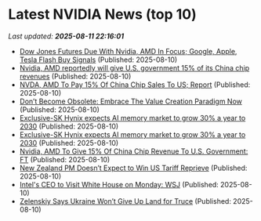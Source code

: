 # Latest NVIDIA News (top 10)
_Last updated: **2025-08-11 22:16:01**_

- [Dow Jones Futures Due With Nvidia, AMD In Focus; Google, Apple, Tesla Flash Buy Signals](https://biztoc.com/x/6977ddf561b9a062) (Published: 2025-08-10)
- [Nvidia, AMD reportedly will give U.S. government 15% of its China chip revenues](https://biztoc.com/x/34a5004126efcaa5) (Published: 2025-08-10)
- [NVDA, AMD To Pay 15% Of China Chip Sales To US; Report](https://biztoc.com/x/42edb61aff9e695d) (Published: 2025-08-10)
- [Don’t Become Obsolete: Embrace The Value Creation Paradigm Now](https://www.forbes.com/sites/stevedenning/2025/08/10/dont-become-obsolete-embrace-the-value-creation-paradigm-now/) (Published: 2025-08-10)
- [Exclusive-SK Hynix expects AI memory market to grow 30% a year to 2030](https://www.channelnewsasia.com/business/exclusive-sk-hynix-expects-ai-memory-market-grow-30-year-2030-5287761) (Published: 2025-08-10)
- [Exclusive-SK Hynix expects AI memory market to grow 30% a year to 2030](https://finance.yahoo.com/news/exclusive-sk-hynix-expects-ai-220439976.html) (Published: 2025-08-10)
- [Nvidia, AMD To Give 15% Of China Chip Revenue To U.S. Government: FT](https://biztoc.com/x/c311ea724850e69f) (Published: 2025-08-10)
- [New Zealand PM Doesn’t Expect to Win US Tariff Reprieve](https://biztoc.com/x/0f146e94ad449192) (Published: 2025-08-10)
- [Intel's CEO to Visit White House on Monday: WSJ](https://biztoc.com/x/ec26121498c56252) (Published: 2025-08-10)
- [Zelenskiy Says Ukraine Won’t Give Up Land for Truce](https://biztoc.com/x/384aadedfd1648b6) (Published: 2025-08-10)
